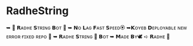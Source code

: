 # RadheString
➥ 🎨 𝗥ᴀᴅʜᴇ 𝗦ᴛʀɪɴɢ 𝗕ᴏᴛ 🌴 ➥ 𝗡ᴏ 𝗟ᴀɢ 𝗙ᴀsᴛ 𝗦ᴘᴇᴇᴅ🏵️ ➥𝗞ᴏʏᴇʙ 𝗗ᴇᴘʟᴏʏᴀʙʟᴇ ɴᴇᴡ ᴇʀʀᴏʀ ғɪxᴇᴅ ʀᴇᴘᴏ 💝 ➥ 𝗥ᴀᴅʜᴇ 𝗦ᴛʀɪɴɢ 🎉 𝗕ᴏᴛ ➥ 𝗠ᴀᴅᴇ 𝗕ʏ🕊️ ➪ 𝗥ᴀᴅʜᴇ 🏩
